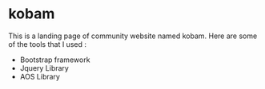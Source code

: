 # kobam
This is a landing page of community website named kobam. 
Here are some of the tools that I used :
- Bootstrap framework
- Jquery Library
- AOS Library
